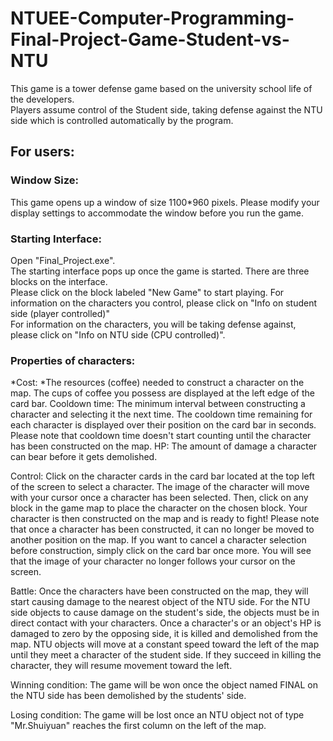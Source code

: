 # NTUEE-Computer-Programming-Final-Project-Game-Student-vs-NTU
This game is a tower defense game based on the university school life of the developers.<br>
Players assume control of the Student side, taking defense against the NTU side which is controlled automatically by the program.

## For users:
### Window Size:
This game opens up a window of size 1100*960 pixels. Please modify your display settings to accommodate the window before you run the game.

### Starting Interface:
Open "Final_Project.exe".<br>
The starting interface pops up once the game is started. There are three blocks on the interface.<br>
Please click on the block labeled "New Game" to start playing. For information on the characters you control, please click on "Info on student side (player controlled)"<br>
For information on the characters, you will be taking defense against, please click on "Info on NTU side (CPU controlled)".<br>

### Properties of characters:
*Cost: *The resources (coffee) needed to construct a character on the map. The cups of coffee you possess are displayed at the left edge of the card bar.
Cooldown time: The minimum interval between constructing a character and selecting it the next time. The cooldown time remaining for each character is displayed over their position on the card bar in seconds.
Please note that cooldown time doesn't start counting until the character has been constructed on the map.
HP: The amount of damage a character can bear before it gets demolished.

Control:
Click on the character cards in the card bar located at the top left of the screen to select a character. 
The image of the character will move with your cursor once a character has been selected.
Then, click on any block in the game map to place the character on the chosen block. Your character is then constructed on the map and is ready to fight!
Please note that once a character has been constructed, it can no longer be moved to another position on the map.
If you want to cancel a character selection before construction, simply click on the card bar once more. 
You will see that the image of your character no longer follows your cursor on the screen.

Battle:
Once the characters have been constructed on the map, they will start causing damage to the nearest object of the NTU side. 
For the NTU side objects to cause damage on the student's side, the objects must be in direct contact with your characters.
Once a character's or an object's HP is damaged to zero by the opposing side, it is killed and demolished from the map.
NTU objects will move at a constant speed toward the left of the map until they meet a character of the student side. 
If they succeed in killing the character, they will resume movement toward the left.

Winning condition:
The game will be won once the object named FINAL on the NTU side has been demolished by the students' side.

Losing condition:
The game will be lost once an NTU object not of type "Mr.Shuiyuan" reaches the first column on the left of the map.
